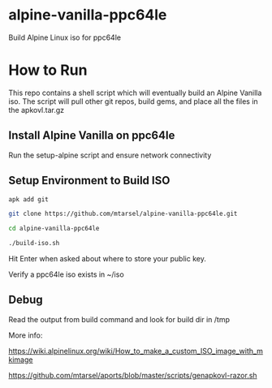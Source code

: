 # alpine-vanilla-ppc64le
Build Alpine Linux iso for ppc64le

# How to Run

This repo contains a shell script which will eventually build an Alpine Vanilla iso. The script will pull other git repos, build gems, and place all the files in the apkovl.tar.gz

## Install Alpine Vanilla on ppc64le

Run the setup-alpine script and ensure network connectivity 

## Setup Environment to Build ISO

```bash
apk add git

git clone https://github.com/mtarsel/alpine-vanilla-ppc64le.git

cd alpine-vanilla-ppc64le

./build-iso.sh
```
Hit Enter when asked about where to store your public key.

Verify a ppc64le iso exists in ~/iso 

## Debug
Read the output from build command and look for build dir in /tmp


More info:

https://wiki.alpinelinux.org/wiki/How_to_make_a_custom_ISO_image_with_mkimage

https://github.com/mtarsel/aports/blob/master/scripts/genapkovl-razor.sh
